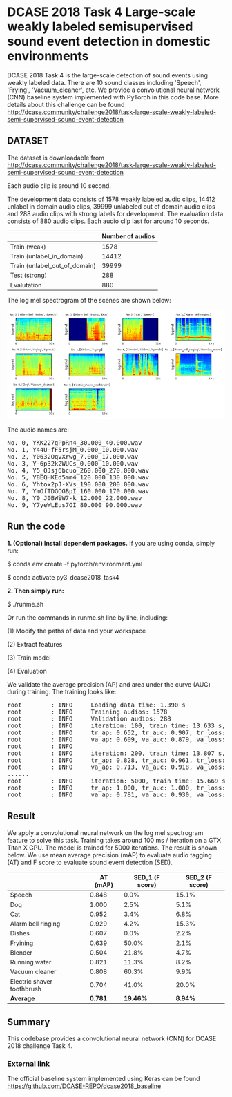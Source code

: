 # DCASE 2018 Task 4 Large-scale weakly labeled semisupervised sound event detection in domestic environments

DCASE 2018 Task 4 is the large-scale detection of sound events using weakly labeled data. There are 10 sound classes including 'Speech', 'Frying', 'Vacuum_cleaner', etc. We provide a convolutional neural network (CNN) baseline system implemented with PyTorch in this code base. More details about this challenge can be found http://dcase.community/challenge2018/task-large-scale-weakly-labeled-semi-supervised-sound-event-detection

## DATASET

The dataset is downloadable from http://dcase.community/challenge2018/task-large-scale-weakly-labeled-semi-supervised-sound-event-detection

Each audio clip is around 10 second. 

The development data consists of 1578 weakly labeled audio clips, 14412 unlabel in domain audio clips, 39999 unlabeled out of domain audio clips and 288 audio clips with strong labels for development. The evaluation data consists of 880 audio clips. Each audio clip last for around 10 seconds. 

|                               | Number of audios |
|-------------------------------|------------------|
| Train (weak)                  | 1578             |
| Train (unlabel_in_domain)     | 14412            |
| Train (unlabel_out_of_domain) | 39999            |
| Test (strong)                 | 288              |
| Evalutation                   | 880              |

The log mel spectrogram of the scenes are shown below:

![alt text](appendixes/logmel.png)

The audio names are:
<pre>
No. 0, YKK227gPpRn4_30.000_40.000.wav
No. 1, Y44U-fF5rsjM_0.000_10.000.wav
No. 2, Y0632OqvXrwg_7.000_17.000.wav
No. 3, Y-6p32k2WUCs_0.000_10.000.wav
No. 4, Y5_OJsj6bcuo_260.000_270.000.wav
No. 5, Y8EQHKEd5mm4_120.000_130.000.wav
No. 6, Yhtox2pJ-XVs_190.000_200.000.wav
No. 7, YmOfTDGOGBpI_160.000_170.000.wav
No. 8, Y0_J0BWiW7-k_12.000_22.000.wav
No. 9, Y7yeWLEus7OI_80.000_90.000.wav
</pre>

## Run the code
**1. (Optional) Install dependent packages.** If you are using conda, simply run:

$ conda env create -f pytorch/environment.yml

$ conda activate py3_dcase2018_task4

**2. Then simply run:**

$ ./runme.sh

Or run the commands in runme.sh line by line, including: 

(1) Modify the paths of data and your workspace

(2) Extract features

(3) Train model

(4) Evaluation

We validate the average precision (AP) and area under the curve (AUC) during training. The training looks like:

<pre>
root        : INFO     Loading data time: 1.390 s
root        : INFO     Training audios: 1578
root        : INFO     Validation audios: 288
root        : INFO     iteration: 100, train time: 13.633 s, validate time: 1.027 s
root        : INFO     tr_ap: 0.652, tr_auc: 0.907, tr_loss: 0.256
root        : INFO     va_ap: 0.609, va_auc: 0.879, va_loss: 0.272
root        : INFO     
root        : INFO     iteration: 200, train time: 13.807 s, validate time: 1.045 s
root        : INFO     tr_ap: 0.828, tr_auc: 0.961, tr_loss: 0.180
root        : INFO     va_ap: 0.713, va_auc: 0.918, va_loss: 0.226
......
root        : INFO     iteration: 5000, train time: 15.669 s, validate time: 1.133 s
root        : INFO     tr_ap: 1.000, tr_auc: 1.000, tr_loss: 0.003
root        : INFO     va_ap: 0.781, va_auc: 0.930, va_loss: 0.260
</pre>


## Result

We apply a convolutional neural network on the log mel spectrogram feature to solve this task. Training takes around 100 ms / iteration on a GTX Titan X GPU. The model is trained for 5000 iterations. The result is shown below. We use mean average precision (mAP) to evaluate audio tagging (AT) and F score to evaluate sound event detection (SED). 


|                            | AT (mAP)  | SED_1 (F score) | SED_2 (F score) |
|----------------------------|-----------|-----------------|-----------------|
| Speech                     | 0.848     | 0.0%            | 15.1%           |
| Dog                        | 1.000     | 2.5%            | 5.1%            |
| Cat                        | 0.952     | 3.4%            | 6.8%            |
| Alarm bell ringing         | 0.929     | 4.2%            | 15.3%           |
| Dishes                     | 0.607     | 0.0%            | 2.2%            |
| Fryining                   | 0.639     | 50.0%           | 2.1%            |
| Blender                    | 0.504     | 21.8%           | 4.7%            |
| Running water              | 0.821     | 11.3%           | 8.2%            |
| Vacuum cleaner             | 0.808     | 60.3%           | 9.9%            |
| Electric shaver toothbrush | 0.704     | 41.0%           | 20.0%           |
| **Average**                | **0.781** | **19.46%**      | **8.94%**       |


## Summary
This codebase provides a convolutional neural network (CNN) for DCASE 2018 challenge Task 4. 

### External link

The official baseline system implemented using Keras can be found https://github.com/DCASE-REPO/dcase2018_baseline
